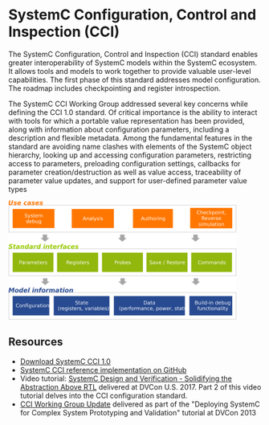 # SystemC Configuration, Control and Inspection (CCI) 

The SystemC Configuration, Control and Inspection (CCI) standard enables greater interoperability of SystemC models within the SystemC ecosystem. 
It allows tools and models to work together to provide valuable user-level capabilities. 
The first phase of this standard addresses model configuration. The roadmap includes checkpointing and register introspection.

The SystemC CCI Working Group addressed several key concerns while defining the CCI 1.0 standard. 
Of critical importance is the ability to interact with tools for which a portable value representation has been provided, 
along with information about configuration parameters, including a description and flexible metadata. 
Among the fundamental features in the standard are avoiding name clashes with elements of the SystemC object hierarchy, 
looking up and accessing configuration parameters, restricting access to parameters, preloading configuration settings, 
callbacks for parameter creation/destruction as well as value access, traceability of parameter value updates, and 
support for user-defined parameter value types

<img style="width:90%" src="/images/systemc-cci-layers.svg">

## Resources

 * [Download SystemC CCI 1.0][1]
 * [SystemC CCI reference implementation on GitHub][4]
 * Video tutorial: [SystemC Design and Verification - Solidifying the Abstraction Above RTL][2] delivered at DVCon U.S. 2017. Part 2 of this video tutorial delves into the CCI configuration standard.
 * [CCI Working Group Update][3] delivered as part of the "Deploying SystemC for Complex System Prototyping and Validation" tutorial at DVCon 2013
  
[1]: https://www.accellera.org/downloads/standards/systemc/
[2]: https://vimeo.com/479408883
[3]: https://www.accellera.org/images/community/systemc/about-systemc-cci/CCI_WG_Update_2-25-2013.pdf
[4]: https://github.com/accellera-official/cci